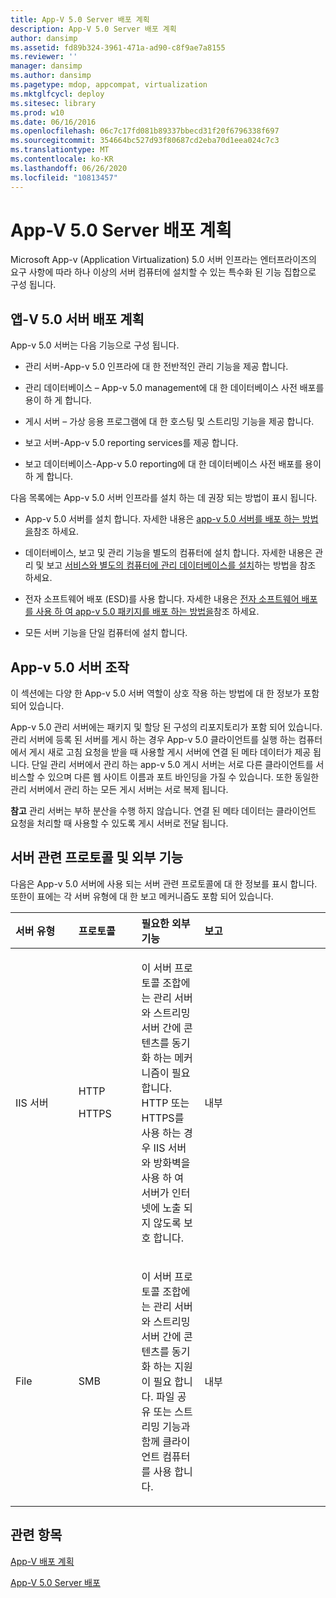 ```yaml
---
title: App-V 5.0 Server 배포 계획
description: App-V 5.0 Server 배포 계획
author: dansimp
ms.assetid: fd89b324-3961-471a-ad90-c8f9ae7a8155
ms.reviewer: ''
manager: dansimp
ms.author: dansimp
ms.pagetype: mdop, appcompat, virtualization
ms.mktglfcycl: deploy
ms.sitesec: library
ms.prod: w10
ms.date: 06/16/2016
ms.openlocfilehash: 06c7c17fd081b89337bbecd31f20f6796338f697
ms.sourcegitcommit: 354664bc527d93f80687cd2eba70d1eea024c7c3
ms.translationtype: MT
ms.contentlocale: ko-KR
ms.lasthandoff: 06/26/2020
ms.locfileid: "10813457"
---
```

# App-V 5.0 Server 배포 계획


Microsoft App-v (Application Virtualization) 5.0 서버 인프라는 엔터프라이즈의 요구 사항에 따라 하나 이상의 서버 컴퓨터에 설치할 수 있는 특수화 된 기능 집합으로 구성 됩니다.

## 앱-V 5.0 서버 배포 계획


App-v 5.0 서버는 다음 기능으로 구성 됩니다.

-   관리 서버-App-v 5.0 인프라에 대 한 전반적인 관리 기능을 제공 합니다.

-   관리 데이터베이스 – App-v 5.0 management에 대 한 데이터베이스 사전 배포를 용이 하 게 합니다.

-   게시 서버 – 가상 응용 프로그램에 대 한 호스팅 및 스트리밍 기능을 제공 합니다.

-   보고 서버-App-v 5.0 reporting services를 제공 합니다.

-   보고 데이터베이스-App-v 5.0 reporting에 대 한 데이터베이스 사전 배포를 용이 하 게 합니다.

다음 목록에는 App-v 5.0 서버 인프라를 설치 하는 데 권장 되는 방법이 표시 됩니다.

-   App-v 5.0 서버를 설치 합니다. 자세한 내용은 [app-v 5.0 서버를 배포 하는 방법을](how-to-deploy-the-app-v-50-server-50sp3.md)참조 하세요.

-   데이터베이스, 보고 및 관리 기능을 별도의 컴퓨터에 설치 합니다. 자세한 내용은 관리 및 보고 [서비스와 별도의 컴퓨터에 관리 데이터베이스를 설치](how-to-install-the-management-and-reporting-databases-on-separate-computers-from-the-management-and-reporting-services.md)하는 방법을 참조 하세요.

-   전자 소프트웨어 배포 (ESD)를 사용 합니다. 자세한 내용은 [전자 소프트웨어 배포를 사용 하 여 app-v 5.0 패키지를 배포 하는 방법을](how-to-deploy-app-v-50-packages-using-electronic-software-distribution.md)참조 하세요.

-   모든 서버 기능을 단일 컴퓨터에 설치 합니다.

## <a href="" id="---------app-v-5-0-server-interaction"></a> App-v 5.0 서버 조작


이 섹션에는 다양 한 App-v 5.0 서버 역할이 상호 작용 하는 방법에 대 한 정보가 포함 되어 있습니다.

App-v 5.0 관리 서버에는 패키지 및 할당 된 구성의 리포지토리가 포함 되어 있습니다. 관리 서버에 등록 된 서버를 게시 하는 경우 App-v 5.0 클라이언트를 실행 하는 컴퓨터에서 게시 새로 고침 요청을 받을 때 사용할 게시 서버에 연결 된 메타 데이터가 제공 됩니다. 단일 관리 서버에서 관리 하는 app-v 5.0 게시 서버는 서로 다른 클라이언트를 서비스할 수 있으며 다른 웹 사이트 이름과 포트 바인딩을 가질 수 있습니다. 또한 동일한 관리 서버에서 관리 하는 모든 게시 서버는 서로 복제 됩니다.

**참고**  관리 서버는 부하 분산을 수행 하지 않습니다. 연결 된 메타 데이터는 클라이언트 요청을 처리할 때 사용할 수 있도록 게시 서버로 전달 됩니다.

 

## 서버 관련 프로토콜 및 외부 기능


다음은 App-v 5.0 서버에 사용 되는 서버 관련 프로토콜에 대 한 정보를 표시 합니다. 또한이 표에는 각 서버 유형에 대 한 보고 메커니즘도 포함 되어 있습니다.

<table>
<colgroup>
<col width="20%" />
<col width="20%" />
<col width="20%" />
<col width="20%" />
<col width="20%" />
</colgroup>
<thead>
<tr class="header">
<th align="left">서버 유형</th>
<th align="left">프로토콜</th>
<th align="left">필요한 외부 기능</th>
<th align="left">보고</th>
<th align="left"></th>
</tr>
</thead>
<tbody>
<tr class="odd">
<td align="left"><p>IIS 서버</p></td>
<td align="left"><p>HTTP</p>
<p>HTTPS</p></td>
<td align="left"><p>이 서버 프로토콜 조합에는 관리 서버와 스트리밍 서버 간에 콘텐츠를 동기화 하는 메커니즘이 필요 합니다. HTTP 또는 HTTPS를 사용 하는 경우 IIS 서버와 방화벽을 사용 하 여 서버가 인터넷에 노출 되지 않도록 보호 합니다.</p></td>
<td align="left"><p>내부</p></td>
<td align="left"></td>
</tr>
<tr class="even">
<td align="left"><p>File</p></td>
<td align="left"><p>SMB</p></td>
<td align="left"><p>이 서버 프로토콜 조합에는 관리 서버와 스트리밍 서버 간에 콘텐츠를 동기화 하는 지원이 필요 합니다. 파일 공유 또는 스트리밍 기능과 함께 클라이언트 컴퓨터를 사용 합니다.</p></td>
<td align="left"><p>내부</p></td>
<td align="left"></td>
</tr>
</tbody>
</table>

 






## 관련 항목


[App-V 배포 계획](planning-to-deploy-app-v.md)

[App-V 5.0 Server 배포](deploying-the-app-v-50-server.md)

 

 





